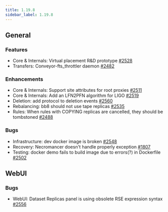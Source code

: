 ```yaml
---
title: 1.19.8
sidebar_label: 1.19.8
---
```


## General

### Features

- Core & Internals: Virtual placement R&D prototype [#2528](https://github.com/rucio/rucio/issues/2528)
- Transfers: Conveyor-fts_throttler daemon [#2482](https://github.com/rucio/rucio/issues/2482)

### Enhancements

- Core & Internals: Support site attributes for root proxies [#2511](https://github.com/rucio/rucio/issues/2511)
- Core & Internals: Add an LFN2PFN algorithm for LIGO [#2519](https://github.com/rucio/rucio/issues/2519)
- Deletion: add protocol to deletion events [#2560](https://github.com/rucio/rucio/issues/2560)
- Rebalancing: bb8 should not use tape replicas [#2535](https://github.com/rucio/rucio/issues/2535)
- Rules: When rules with COPYING replicas are cancelled, they should be tombstoned [#2488](https://github.com/rucio/rucio/issues/2488)

### Bugs

- Infrastructure: dev docker image is broken [#2548](https://github.com/rucio/rucio/issues/2548)
- Recovery: Necromancer doesn't handle properly exception [#1807](https://github.com/rucio/rucio/issues/1807)
- Testing: docker demo fails to build image due to errors(?) in Dockerfile [#2502](https://github.com/rucio/rucio/issues/2502)

## WebUI

### Bugs

- WebUI: Dataset Replicas panel is using obsolete RSE expression syntax [#2556](https://github.com/rucio/rucio/issues/2556)
